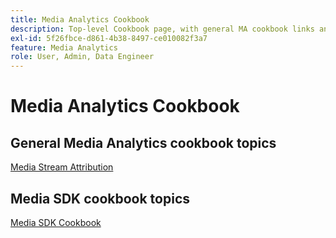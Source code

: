 ```yaml
---
title: Media Analytics Cookbook
description: Top-level Cookbook page, with general MA cookbook links and SDK-specific links.
exl-id: 5f26fbce-d861-4b38-8497-ce010082f3a7
feature: Media Analytics
role: User, Admin, Data Engineer
---
```

# Media Analytics Cookbook 

## General Media Analytics cookbook topics

[Media Stream Attribution](/help/media-analytics-cookbook/media-dimensions.md)

## Media SDK cookbook topics

[Media SDK Cookbook](/help/sdk-implement/cookbook/sdk-cookbook-overview.md)
